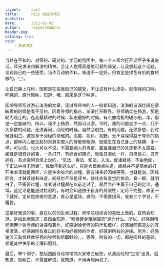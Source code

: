 ```yaml
---
layout:     post
title:      H115 阅经的快乐
subtitle:   
date:       2012-01-02
author:     respectBuddha
header-img: 
catalog: true
tags:
    - 黄粱旧文
---
```


当处在平和的、对等的、研讨的、学习的氛围中，每一个人都会打开话匣子多说说话。师兄求法和解法的精神，会让人觉得真是位可爱的师兄，让我想起这个话题，谈谈自己的一些感受，当作互动的作料。味道不一定好，但肯定是绿色有机的食材做的，^_^。

让自己静上几秒，因那是在说我自己的感受，不让这有什么掺杂，就像我的口味，吃纯的，原汁原味，知道，哦，原来是这个味道。

印顺导师写过游心法海的文章，读过导师书的人一般都知道，法海的波澜壮阔在蒙昧着的时候是看不见的，因着导师的指点，渐渐打开眼界。导师确实在畅游，那是叹为观止的。在我最精进的时候、状态最好的时候，有点像南极的破冰船，冰，那是一定能破的，所以，谈不上畅游，然而可以游。平时，我的问题会少一点，几乎大多数的问题，无须再问，阅经的时候，自然会明白。有的问题，无须多想，到时候就明白，这是基于阅经的基础的。高度、视角、视野，无不深深得益于导师的指点，那种内心底生起的对真实僧人的尊敬和敬仰，就像生在自己身上的胳膊、手一样，可以说，也大可以不说，不需要别人的肯定，甚至连自己的肯定都不太需要。阅经是很奇妙的事，一旦打开，有综合的眼光，就像自皈依一样，自俱信心，自有拥有，有点像阿含经上说的，“见法、得法、知法、入法，度诸疑惑，不由他度，于正法中得无所畏”。我做不到这么好，只是大概尝点味道。阅经并不是简单的打开书本读就是阅经，它是生命综合的过程，要有诸多好因缘等等，也就是说，因缘际会，才越读越有味道。阅经也不仅是读书，往往会有直觉的体验。看一眼，就明白了，不需要过程，或者说过程都在以前走过了，最后会产生属于自己的定论。通常，这定论是能通过检验的，有时会知道由于自身的局限性，定论不完整，修正一下就好。定论是直接的意思，直心是道场，直的，不需要拐弯，或者三个字说，不需要。

这是好难说的事，是在以前的生命过程、修学过程综合的基础上做的。自然会知道，是如此地感恩；自然会知道，“粉骨碎身难酬深恩”是为什么。所以，好感谢傅老师两个钱老师的讲课和著作，好感谢徐老师的陪伴和模样，好感谢同窗道友的互相激荡，好感谢所有看过的好书和好视频的作者，好感谢所有的逆缘。另外，好感谢流云和曾经教导我的牧师和信耶稣的。。。等等，所有的一切，都是阅经的基础，都是其中快乐的土壤和肥料。

最后，举个例子，想起西园寺经常带领大家修三皈依，从我阅经的“定论”出发，就知道，就明白，不需要解说，就知道，不用再想再说了。
